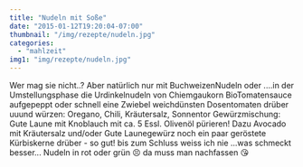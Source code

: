 ```yaml
---
title: "Nudeln mit Soße"
date: "2015-01-12T19:20:04-07:00"
thumbnail: "/img/rezepte/nudeln.jpg"
categories:
  - "mahlzeit"
img1: "img/rezepte/nudeln.jpg"
---
```


Wer mag sie nicht..?
Aber natürlich nur mit BuchweizenNudeln oder ....in der Umstellungsphase die Urdinkelnudeln von Chiemgaukorn
BioTomatensauce aufgepeppt oder schnell eine Zwiebel weichdünsten Dosentomaten drüber uuund
würzen:
Oregano, Chili, Kräutersalz, Sonnentor Gewürzmischung: Gute Laune mit Knoblauch
mit ca. 5 Essl. Olivenöl pürieren!
Dazu Avocado mit Kräutersalz und/oder Gute Launegewürz
noch ein paar geröstete Kürbiskerne drüber - so gut!
bis zum Schluss weiss ich nie ...was schmeckt besser...
Nudeln in rot oder grün 😣
da muss man nachfassen 😘
